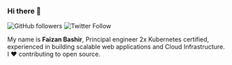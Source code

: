 ### Hi there 👋

![GitHub followers](https://img.shields.io/github/followers/faizanbashir?label=Follow%20%40faizanbashir&style=for-the-badge)
![Twitter Follow](https://img.shields.io/twitter/follow/faizanbasher?style=for-the-badge)

My name is **Faizan Bashir**, Principal engineer 2x Kubernetes certified, 
experienced in building scalable web applications and Cloud Infrastructure.
I ❤️ contributing to open source.

<!--
**faizanbashir/faizanbashir** is a ✨ _special_ ✨ repository because its `README.md` (this file) appears on your GitHub profile.

Here are some ideas to get you started:

- 🔭 I’m currently working on ...
- 🌱 I’m currently learning ...
- 👯 I’m looking to collaborate on ...
- 🤔 I’m looking for help with ...
- 💬 Ask me about ...
- 📫 How to reach me: ...
- 😄 Pronouns: ...
- ⚡ Fun fact: ...
-->
